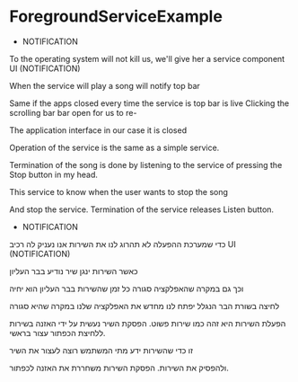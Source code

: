 ForegroundServiceExample
========================

* NOTIFICATION 

To the operating system will not kill us, we'll give her a service component 
 UI (NOTIFICATION) 
 
When the service will play a song will notify top bar 
 
Same if the apps closed every time the service is top bar is live 
Clicking the scrolling bar bar open for us to re-
 
The application interface in our case it is closed 
 
Operation of the service is the same as a simple service. 

Termination of the song is done by listening to the service of pressing the Stop button in my head. 

This service to know when the user wants to stop the song 

And stop the service. Termination of the service releases Listen button.

* NOTIFICATION

כדי שמערכת ההפעלה לא תהרוג לנו את השירות אנו נעניק לה רכיב 
UI (NOTIFICATION)

כאשר השירות ינגן שיר נודיע בבר העליון 

וכך גם במקרה שהאפלקציה סגורה כל זמן שהשירות בבר העליון הוא יחיה

לחיצה בשורת הבר הנגלל יפתח לנו מחדש
את האפלקציה שלנו במקרה שהיא סגורה

הפעלת השירות היא זהה כמו שירות פשוט.
הפסקת השיר נעשית על ידי האזנה בשירות ללחיצת הכפתור עצור בראשי.

זו כדי שהשירות ידע מתי המשתמש רוצה לעצור את השיר

ולהפסיק את השירות. הפסקת השירות משחררת את האזנה לכפתור.

